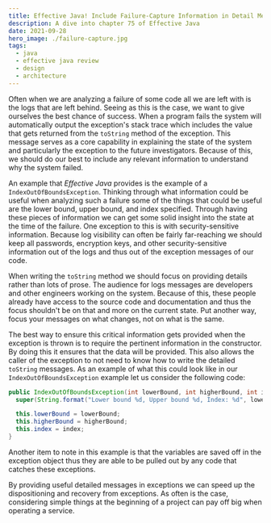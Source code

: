 ```yaml
---
title: Effective Java! Include Failure-Capture Information in Detail Messages
description: A dive into chapter 75 of Effective Java
date: 2021-09-28
hero_image: ./failure-capture.jpg
tags:
  - java
  - effective java review
  - design
  - architecture
---
```


Often when we are analyzing a failure of some code all we are left with is the logs that are left behind. Seeing as this is the case, we want to give ourselves the best chance of success. When a program fails the system will automatically output the exception's stack trace which includes the value that gets returned from the `toString` method of the exception. This message serves as a core capability in explaining the state of the system and particularly the exception to the future investigators. Because of this, we should do our best to include any relevant information to understand why the system failed. 

An example that _Effective Java_ provides is the example of a `IndexOutOfBoundsException`. Thinking through what information could be useful when analyzing such a failure some of the things that could be useful are the lower bound, upper bound, and index specified. Through having these pieces of information we can get some solid insight into the state at the time of the failure. One exception to this is with security-sensitive information. Because log visibility can often be fairly far-reaching we should keep all passwords, encryption keys, and other security-sensitive information out of the logs and thus out of the exception messages of our code. 

When writing the `toString` method we should focus on providing details rather than lots of prose. The audience for logs messages are developers and other engineers working on the system. Because of this, these people already have access to the source code and documentation and thus the focus shouldn't be on that and more on the current state. Put another way, focus your messages on what changes, not on what is the same.

The best way to ensure this critical information gets provided when the exception is thrown is to require the pertinent information in the constructor. By doing this it ensures that the data will be provided. This also allows the caller of the exception to not need to know how to write the detailed `toString` messages. As an example of what this could look like in our `IndexOutOfBoundsException` example let us consider the following code:

```java
public IndexOutOfBoundsException(int lowerBound, int higherBound, int index) {
  super(String.format("Lower bound %d, Upper bound %d, Index: %d", lowerBound, higherBound, index));

  this.lowerBound = lowerBound;
  this.higherBound = higherBound;
  this.index = index;
}
```

Another item to note in this example is that the variables are saved off in the exception object thus they are able to be pulled out by any code that catches these exceptions. 

By providing useful detailed messages in exceptions we can speed up the dispositioning and recovery from exceptions. As often is the case, considering simple things at the beginning of a project can pay off big when operating a service.
